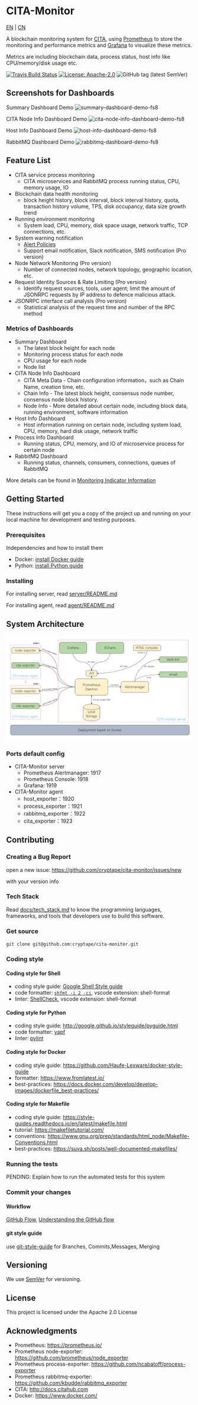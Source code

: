 # CITA-Monitor

[EN](README.md) | [CN](README-CN.md)

A blockchain monitoring system for [CITA](https://github.com/cryptape/cita), using [Prometheus](https://prometheus.io) to store the monitoring and performance metrics and [Grafana](https://grafana.com/grafana) to visualize these metrics.

Metrics are including blockchain data, process status, host info like CPU/memory/disk usage etc.

[![Travis Build Status](https://img.shields.io/travis/com/cryptape/cita-monitor/master.svg)](https://travis-ci.com/cryptape/cita-monitor)
[![License: Apache-2.0](https://img.shields.io/github/license/cryptape/cita-monitor.svg)](https://github.com/cryptape/cita-monitor/blob/master/LICENSE)
![GitHub tag (latest SemVer)](https://img.shields.io/github/tag/cryptape/cita-monitor.svg)

## Screenshots for Dashboards

Summary Dashboard Demo
![summary-dashboard-demo-fs8](https://user-images.githubusercontent.com/71397/57682153-b9a5c700-7663-11e9-93c6-a29758e7d3a1.png)

CITA Node Info Dashboard Demo
![cita-node-info-dashboard-demo-fs8](https://user-images.githubusercontent.com/71397/57681838-15bc1b80-7663-11e9-91b4-202c306a0f3b.png)

Host Info Dashboard Demo
![host-info-dashboard-demo-fs8](https://user-images.githubusercontent.com/71397/57681906-3ab08e80-7663-11e9-9229-76b85c0eaaa4.png)

RabbitMQ Dashboard Demo
![rabbitmq-dashboard-demo-fs8](https://user-images.githubusercontent.com/71397/57682140-b0b4f580-7663-11e9-8db0-c4e2a0e29606.png)

## Feature List

* CITA service process monitoring
  * CITA microservices and RabbitMQ process running status, CPU, memory usage, IO
* Blockchain data health monitoring
  * block height history, block interval, block interval history, quota, transaction history volume, TPS, disk occupancy, data size growth trend
* Running environment monitoring
  * System load, CPU, memory, disk space usage, network traffic, TCP connections, etc. 
* System warning notification
  * [Alert Policies](docs/alert_policies.md)
  * Support email notification, Slack notification, SMS notification (Pro version)
* Node Network Monitoring (Pro version)
  * Number of connected nodes, network topology, geographic location, etc.
* Request Identity Sources & Rate Limiting (Pro version)
  * Identify request sources, tools, user agent; limit the amount of JSONRPC requests by IP address to defence malicious attack.
* JSONRPC interface call analysis (Pro version)
  * Statistical analysis of the request time and number of the RPC method

### Metrics of Dashboards

* Summary Dashboard
  * The latest block height for each node
  * Monitoring process status for each node
  * CPU usage for each node
  * Node list
* CITA Node Info Dashboard
  * CITA Meta Data - Chain configuration information，such as Chain Name, creation time, etc.
  * Chain Info - The latest block height, consensus node number, consensus node block history.
  * Node Info - More detailed about certain node, including block data, running environment, software information
* Host Info Dashboard
  * Host information running on certain node, including system load, CPU, memory, hard disk usage, network traffic
* Process Info Dashboard
  * Running status, CPU, memory, and IO of microservice process for certain node
* RabbitMQ Dashboard
  * Running status, channels, consumers, connections, queues of RabbitMQ

More details can be found in [Monitoring Indicator Information](docs/information_architecture.md)

## Getting Started

These instructions will get you a copy of the project up and running on your local machine for development and testing purposes.

### Prerequisites

Independencies and how to install them

* Docker: [install Docker guide](https://docs.docker.com/install/)
* Python: [install Python guide](https://docs.python-guide.org/starting/installation/)

### Installing

For installing server, read [server/README.md](server/README.md)

For installing agent, read [agent/README.md](agent/README.md)

## System Architecture

![](docs/imgs/CITA_Monitor_system_architecture-fs8.png)

### Ports default config

* CITA-Monitor server
    * Prometheus Alertmanager: 1917
    * Prometheus Console: 1918
    * Grafana: 1919
* CITA-Monitor agent
    * host_exporter：1920
    * process_exporter：1921
    * rabbitmq_exporter：1922
    * cita_exporter：1923 

## Contributing

### Creating a Bug Report

open a new issue: https://github.com/cryptape/cita-monitor/issues/new 

with your version info

### Tech Stack

Read [docs/tech_stack.md](docs/tech_stack.md) to know the programming languages, frameworks, and tools that developers use to build this software.

### Get source

```
git clone git@github.com:cryptape/cita-monitor.git
```

### Coding style

#### Coding style for Shell

* coding style guide: [Google Shell Style guide](https://google.github.io/styleguide/shell.xml)
* code formatter: [`shfmt -i 2 -ci`](https://github.com/mvdan/sh#shfmt), vscode extension: shell-format
* linter: [ShellCheck](https://github.com/koalaman/shellcheck), vscode extension: shell-format

#### Coding style for Python

* coding style guide: http://google.github.io/styleguide/pyguide.html
* code formatter: [yapf](https://github.com/google/yapf)
* linter: [pylint](https://www.pylint.org/)

#### Coding style for Docker

* coding style guide: https://github.com/Haufe-Lexware/docker-style-guide
* formatter: https://www.fromlatest.io/
* best-practices: https://docs.docker.com/develop/develop-images/dockerfile_best-practices/

#### Coding style for Makefile

* coding style guide: https://style-guides.readthedocs.io/en/latest/makefile.html
* tutorial: https://makefiletutorial.com/
* conventions: https://www.gnu.org/prep/standards/html_node/Makefile-Conventions.html
* best-practices: https://suva.sh/posts/well-documented-makefiles/

### Running the tests

PENDING: Explain how to run the automated tests for this system

### Commit your changes

#### Workflow

[GitHub Flow](https://help.github.com/en/articles/github-flow), [Understanding the GitHub flow](https://guides.github.com/introduction/flow/)

#### git style guide

use [git-style-guide](https://github.com/agis/git-style-guide) for Branches, Commits,Messages, Merging

## Versioning

We use [SemVer](http://semver.org/) for versioning.

## License

This project is licensed under the Apache 2.0 License

## Acknowledgments

* Prometheus: https://prometheus.io/
* Prometheus node-exporter: https://github.com/prometheus/node_exporter
* Prometheus process-exporter: https://github.com/ncabatoff/process-exporter
* Prometheus rabbitmq-exporter: https://github.com/kbudde/rabbitmq_exporter
* CITA: http://docs.citahub.com
* Docker: https://www.docker.com/

